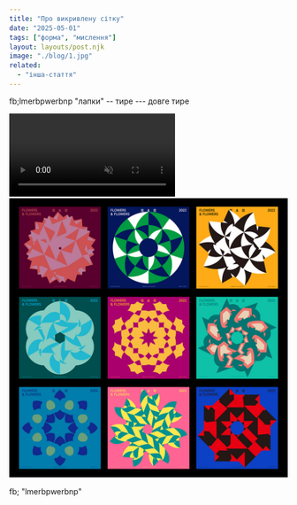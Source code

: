 ```yaml
---
title: "Про викривлену сітку"
date: "2025-05-01"
tags: ["форма", "мислення"]
layout: layouts/post.njk
image: "./blog/1.jpg"
related:
  - "інша-стаття"
---
```


fb;lmerbpwerbnp
"лапки" -- тире --- довге тире

<video playsinline="" autoplay="" loop="" muted="" class="">
<source src="/video/1.mp4" type="video/mp4">
</video>

<img src="./1.jpg" alt="Альтернативний текст">

fb; "lmerbpwerbnp"

<div id="p5-container"></div>

<script src="https://cdnjs.cloudflare.com/ajax/libs/p5.js/1.9.0/p5.min.js"></script>
<script src="/p5/sketch.js"></script>
